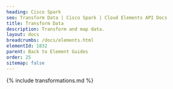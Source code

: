 ```yaml
---
heading: Cisco Spark
seo: Transform Data | Cisco Spark | Cloud Elements API Docs
title: Transform Data
description: Transform and map data.
layout: docs
breadcrumbs: /docs/elements.html
elementId: 1832
parent: Back to Element Guides
order: 25
sitemap: false
---
```


{% include transformations.md %}

